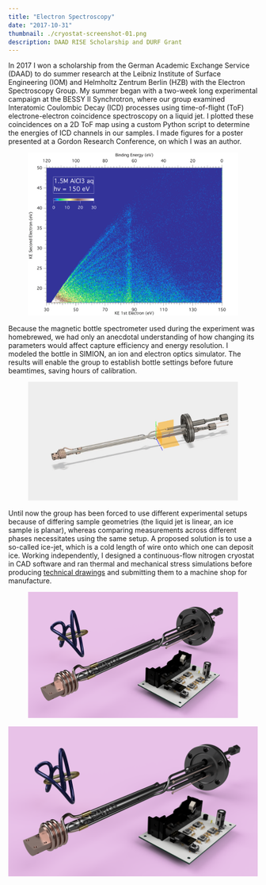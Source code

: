 ```yaml
---
title: "Electron Spectroscopy"
date: "2017-10-31"
thumbnail: ./cryostat-screenshot-01.png
description: DAAD RISE Scholarship and DURF Grant
---
```


In 2017 I won a scholarship from the German Academic Exchange Service (DAAD) to do summer research at the Leibniz Institute of Surface Engineering (IOM) and Helmholtz Zentrum Berlin (HZB) with the Electron Spectroscopy Group. My summer began with a two-­week long experimental campaign at the BESSY II Synchrotron, where our group examined Interatomic Coulombic Decay (ICD) processes using time­-of­-flight (ToF) electron­e-electron coincidence spectroscopy on a liquid jet. I plotted these coincidences on a 2D ToF map using a custom Python script to determine the energies of ICD channels in our samples. I made figures for a poster presented at a Gordon Research Conference, on which I was an author.

<figure class="kg-card kg-image-card">

<img src='icd-graph-01.png'></img>

</figure>

Because the magnetic bottle spectrometer used during the experiment was home­brewed, we had only an anecdotal understanding of how changing its parameters would affect capture efficiency and energy resolution. I modeled the bottle in SIMION, an ion and electron optics simulator. The results will enable the group to establish bottle settings before future beamtimes, saving hours of calibration. 

<figure class="kg-embed-card">

<img src='explode.gif'></img>
<!-- <figcaption>hi</figcaption> -->
</figure>

<!-- <figure class="kg-embed-card">
        
<img src='explode.gif'></img>
<br>
</figure> -->

Until now the group has been forced to use different experimental setups because of differing sample geometries (the liquid jet is linear, an ice sample is planar), whereas comparing measurements across different phases necessitates using the same setup. A proposed solution is to use a so­-called ice-­jet, which is a cold length of wire onto which one can deposit ice. Working independently, I designed a continuous-­flow nitrogen cryostat in CAD software and ran thermal­ and mechanical ­stress simulations before producing [technical drawings](Cryostat.pdf) and submitting them to a machine shop for manufacture.

<figure class="kg-card kg-image-card kg-width-full">

<img src='assemblage-render-01.png'></img>

</figure>

<div class="kg-card kg-image-card kg-width-full">

![Assemblage Render](./assemblage-render-01.png)

</div>
<!-- <figure src='./Cryostat-Render-5.png'>
</figure> -->